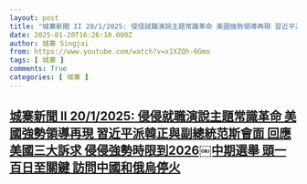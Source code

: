 ```yaml
---
layout: post
title: "城寨新聞 II 20/1/2025: 侵侵就職演說主題常識革命 美國強勢領導再現 習近平派韓正與副總統范斯會面 回應美國三大訴求 侵侵強勢時限到2026￼中期選舉 頭一百日至關鍵 訪問中國和俄烏停火"
date: 2025-01-20T16:26:10.000Z
author: 城寨 Singjai
from: https://www.youtube.com/watch?v=x1XZQh-6Gmo
tags: [ 城寨 ]
comments: True
categories: [ 城寨 ]
---
```

<!--1737390370000-->
[城寨新聞 II 20/1/2025: 侵侵就職演說主題常識革命 美國強勢領導再現 習近平派韓正與副總統范斯會面 回應美國三大訴求 侵侵強勢時限到2026￼中期選舉 頭一百日至關鍵 訪問中國和俄烏停火](https://www.youtube.com/watch?v=x1XZQh-6Gmo)
------

<div>

</div>
